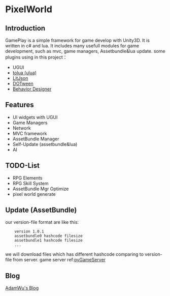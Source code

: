 # PixelWorld

## Introduction
GamePlay is a simple framework for game develop with Unity3D. It is written in c# and lua. It includes many usefull modules for game development, such as mvc, game managers, Assetbundle&lua update.
some plugins using in this project：

* UGUI
* [tolua (ulua)](https://github.com/topameng/tolua) 
* [LitJson](https://lbv.github.io/litjson/) 
* [DOTween](http://dotween.demigiant.com/) 
* [Behavior Designer](https://www.assetstore.unity3d.com/en/#!/content/15277) 


## Features
* UI widgets with UGUI
* Game Managers
* Network
* MVC framework
* AssetBundle Manager 
* Self-Update (assetbundle&lua)
* AI

## TODO-List
* RPG Elements
* RPG Skill System
* AssetBundle Mgr Optimize
* pixel world generate

## Update (AssetBundle)
our version-file format are like this:
```    
    version 1.0.1
    assetbundle0 hashcode filesize
    assetbundle1 hashcode filesize
    ...

```
we will download files which has different hashcode comparing to version-file from server.
game server ref:[pyGameServer](https://github.com/AdamWu/pyGameServer)

## Blog
[AdamWu's Blog](http://blog.csdn.net/adamwu1988)
